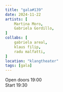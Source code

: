 ```yaml
---
title: "gala#139"
date: 2024-11-22
artists: [
  	Martina Moro, 
 	Gabriela Gordillo, 
]
collabs: [
	gabriela areal,
	klaus filip,
	radu malfatti,
]
location: "klangtheater"
tags: [gala]
---
```

Open doors 19:00  
Start 19:30

